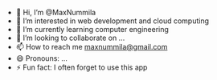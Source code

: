 - 👋 Hi, I’m @MaxNummila
- 👀 I’m interested in web development and cloud computing
- 🌱 I’m currently learning computer engineering
- 💞️ I’m looking to collaborate on ...
- 📫 How to reach me maxnummila@gmail.com
- 😄 Pronouns: ...
- ⚡ Fun fact: I often forget to use this app

<!---
MaxNummila/MaxNummila is a ✨ special ✨ repository because its `README.md` (this file) appears on your GitHub profile.
You can click the Preview link to take a look at your changes.
--->
